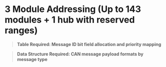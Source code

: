 # 3 Module Addressing (Up to 143 modules + 1 hub with reserved ranges)


> **Table Required: Message ID bit field allocation and priority mapping**


> **Data Structure Required: CAN message payload formats by message type**

